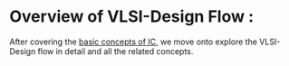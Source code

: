 # Overview of VLSI-Design Flow :

After covering the [basic concepts of IC](../Theory/Basics_of_IC.md), we move onto explore the VLSI-Design flow in detail and all the related concepts. 


## 
